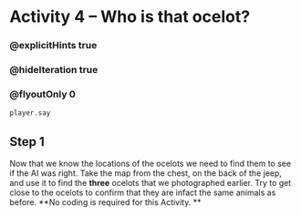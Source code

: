 # Activity 4 – Who is that ocelot?

### @explicitHints true
### @hideIteration true 
### @flyoutOnly 0

```python
player.say
```

## Step 1
Now that we know the locations of the ocelots we need to find them to see if the AI was right. Take the map from the chest, on the back of the jeep,
and use it to find the **three** ocelots that we photographed earlier. Try to get close to the ocelots to confirm that they are infact the same animals 
as before. **No coding is required for this Activity. **
